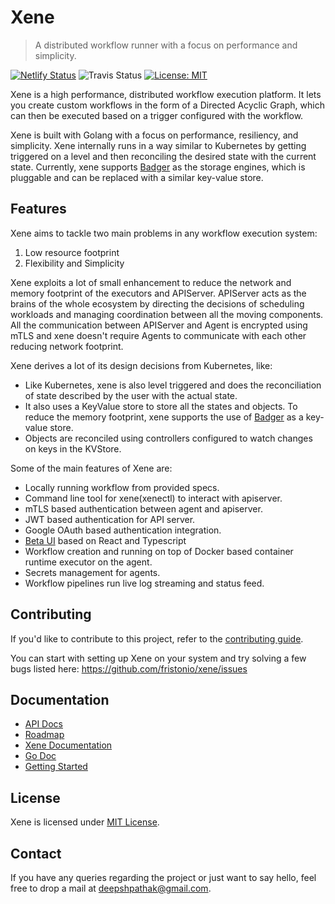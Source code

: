 # Xene

> A distributed workflow runner with a focus on performance and simplicity.

[![Netlify Status](https://api.netlify.com/api/v1/badges/f3adc406-ad04-4059-ad21-6a54f4be6771/deploy-status)](https://app.netlify.com/sites/sad-thompson-bcaa9a/deploys) ![Travis Status](https://travis-ci.com/fristonio/xene.svg?token=xvk2YsyqhEExfPszH3rV&branch=master) [![License: MIT](https://img.shields.io/badge/License-MIT-yellow.svg)](https://opensource.org/licenses/MIT)


Xene is a high performance, distributed workflow execution platform. It lets you create custom workflows in the form of a Directed Acyclic Graph, which can then be executed based on a trigger configured with the workflow.

Xene is built with Golang with a focus on performance, resiliency, and simplicity. Xene internally runs in a way similar to Kubernetes by getting triggered on a level and then reconciling the desired state with the current state. Currently, xene supports [Badger](https://github.com/dgraph-io/badger) as the storage engines, which is pluggable and can be replaced with a similar key-value store.

## Features

Xene aims to tackle two main problems in any workflow execution system:

1. Low resource footprint
2. Flexibility and Simplicity

Xene exploits a lot of small enhancement to reduce the network and memory footprint of the executors and APIServer.
APIServer acts as the brains of the whole ecosystem by directing the decisions of scheduling workloads and managing coordination
between all the moving components. All the communication between APIServer and Agent is encrypted using mTLS and xene doesn't require
Agents to communicate with each other reducing network footprint.

Xene derives a lot of its design decisions from Kubernetes, like:

- Like Kubernetes, xene is also level triggered and does the reconciliation of state described by the user with the actual state.
- It also uses a KeyValue store to store all the states and objects. To reduce the memory footprint, xene supports the use of [Badger](https://github.com/dgraph-io/badger) as a key-value store.
- Objects are reconciled using controllers configured to watch changes on keys in the KVStore.

Some of the main features of Xene are:

- Locally running workflow from provided specs.
- Command line tool for xene(xenectl) to interact with apiserver.
- mTLS based authentication between agent and apiserver.
- JWT based authentication for API server.
- Google OAuth based authentication integration.
- [Beta UI](https://github.com/fristonio/xene-ui) based on React and Typescript
- Workflow creation and running on top of Docker based container runtime executor on the agent.
- Secrets management for agents.
- Workflow pipelines run live log streaming and status feed.

## Contributing

If you'd like to contribute to this project, refer to the [contributing guide](Contributing.md).

You can start with setting up Xene on your system and try solving a few bugs listed here: https://github.com/fristonio/xene/issues

## Documentation

- [API Docs](https://xene-api-docs.netlify.app/apidocs.html)
- [Roadmap](/ROADMAP)
- [Xene Documentation](https://xene-api-docs.netlify.app/)
- [Go Doc](https://pkg.go.dev/github.com/fristonio/xene)
- [Getting Started](/docs/GettingStarted.md)

## License

Xene is licensed under [MIT License](https://github.com/fristonio/xene/blob/master/LICENSE.md).

## Contact

If you have any queries regarding the project or just want to say hello, feel free to drop a mail at deepshpathak@gmail.com.
